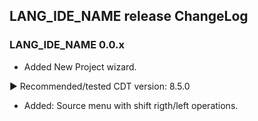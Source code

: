 ## LANG_IDE_NAME release ChangeLog

### LANG_IDE_NAME 0.0.x
 * Added New Project wizard.
 
  ▶ Recommended/tested CDT version: 8.5.0
  
 * Added: Source menu with shift rigth/left operations.

  